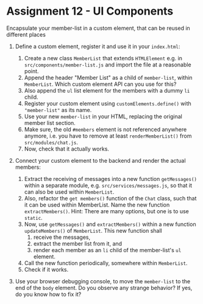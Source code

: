 # Assignment 12 - UI Components
Encapsulate your member-list in a custom element, that can be reused in different places

1. Define a custom element, register it and use it in your `index.html`:
    1. Create a new class `MemberList` that extends `HTMLElement` e.g. in `src/components/member-list.js` and import the 
    file at a reasonable point.
    2. Append the header "Member List" as a child of `member-list`, within `MemberList`. Which custom element API can 
    you use for this?
    3. Also append the `ul` list element for the members with a dummy `li` child.
    4. Register your custom element using `customElements.define()` with `"member-list"` as its name.
    5. Use your new `member-list` in your HTML, replacing the original member list section.
    4. Make sure, the old `#members` element is not referenced anywhere anymore, i.e. you have to remove at least 
    `renderMemberList()` from `src/modules/chat.js`.
    5. Now, check that it actually works.
    
2. Connect your custom element to the backend and render the actual members:
    1. Extract the receiving of messages into a new function `getMessages()` within a separate module, e.g. 
    `src/services/messages.js`, so that it can also be used within `MemberList`.
    2. Also, refactor the `get members()` function of the `Chat` class, such that it can be used within MemberList. Name 
    the new function `extractMembers()`.
    Hint: There are many options, but one is to use `static`.
    3. Now, use `getMessages()` and `extractMembers()` within a new function `updateMembers()` of `MemberList`. This new 
    function shall 
        1. receive the messages,
        2. extract the member list from it, and
        3. render each member as an `li` child of the member-list's `ul` element.
    3. Call the new function periodically, somewhere within `MemberList`.
    4. Check if it works.
    
3. Use your browser debugging console, to move the `member-list` to the end of the `body` element. Do you observe any 
strange behavior? If yes, do you know how to fix it?

